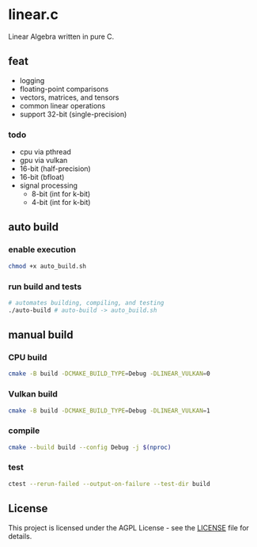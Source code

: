 # linear.c
Linear Algebra written in pure C.

## feat

- logging
- floating-point comparisons
- vectors, matrices, and tensors
- common linear operations
- support 32-bit (single-precision)

### todo

- cpu via pthread
- gpu via vulkan
- 16-bit (half-precision)
- 16-bit (bfloat)
- signal processing
    - 8-bit (int for k-bit)
    - 4-bit (int for k-bit)

## auto build

### enable execution

```sh
chmod +x auto_build.sh
```

### run build and tests

```sh
# automates building, compiling, and testing
./auto-build # auto-build -> auto_build.sh
```

## manual build

### CPU build

```sh
cmake -B build -DCMAKE_BUILD_TYPE=Debug -DLINEAR_VULKAN=0
```

### Vulkan build

```sh
cmake -B build -DCMAKE_BUILD_TYPE=Debug -DLINEAR_VULKAN=1
```

### compile

```sh
cmake --build build --config Debug -j $(nproc)
```

### test

```sh
ctest --rerun-failed --output-on-failure --test-dir build
```

## License

This project is licensed under the AGPL License - see the [LICENSE](LICENSE)
file for details.
